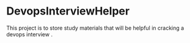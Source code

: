 # DevopsInterviewHelper
This project is to store study materials that will be helpful in cracking a devops interview .
